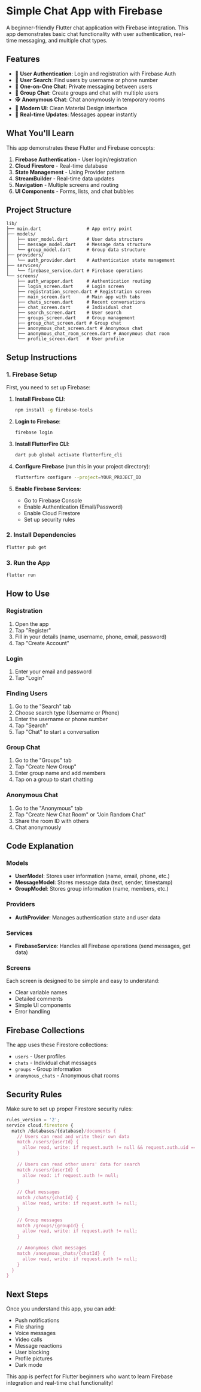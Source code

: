 # Simple Chat App with Firebase

A beginner-friendly Flutter chat application with Firebase integration. This app demonstrates basic chat functionality with user authentication, real-time messaging, and multiple chat types.

## Features

- 🔐 **User Authentication**: Login and registration with Firebase Auth
- 👥 **User Search**: Find users by username or phone number
- 💬 **One-on-One Chat**: Private messaging between users
- 👥 **Group Chat**: Create groups and chat with multiple users
- 🕵️ **Anonymous Chat**: Chat anonymously in temporary rooms
- 📱 **Modern UI**: Clean Material Design interface
- 🔄 **Real-time Updates**: Messages appear instantly

## What You'll Learn

This app demonstrates these Flutter and Firebase concepts:

1. **Firebase Authentication** - User login/registration
2. **Cloud Firestore** - Real-time database
3. **State Management** - Using Provider pattern
4. **StreamBuilder** - Real-time data updates
5. **Navigation** - Multiple screens and routing
6. **UI Components** - Forms, lists, and chat bubbles

## Project Structure

```
lib/
├── main.dart                 # App entry point
├── models/
│   ├── user_model.dart       # User data structure
│   ├── message_model.dart    # Message data structure
│   └── group_model.dart      # Group data structure
├── providers/
│   └── auth_provider.dart    # Authentication state management
├── services/
│   └── firebase_service.dart # Firebase operations
└── screens/
    ├── auth_wrapper.dart     # Authentication routing
    ├── login_screen.dart     # Login screen
    ├── registration_screen.dart # Registration screen
    ├── main_screen.dart      # Main app with tabs
    ├── chats_screen.dart     # Recent conversations
    ├── chat_screen.dart      # Individual chat
    ├── search_screen.dart    # User search
    ├── groups_screen.dart    # Group management
    ├── group_chat_screen.dart # Group chat
    ├── anonymous_chat_screen.dart # Anonymous chat
    ├── anonymous_chat_room_screen.dart # Anonymous chat room
    └── profile_screen.dart   # User profile
```

## Setup Instructions

### 1. Firebase Setup

First, you need to set up Firebase:

1. **Install Firebase CLI**:
   ```bash
   npm install -g firebase-tools
   ```

2. **Login to Firebase**:
   ```bash
   firebase login
   ```

3. **Install FlutterFire CLI**:
   ```bash
   dart pub global activate flutterfire_cli
   ```

4. **Configure Firebase** (run this in your project directory):
   ```bash
   flutterfire configure --project=YOUR_PROJECT_ID
   ```

5. **Enable Firebase Services**:
   - Go to Firebase Console
   - Enable Authentication (Email/Password)
   - Enable Cloud Firestore
   - Set up security rules

### 2. Install Dependencies

```bash
flutter pub get
```

### 3. Run the App

```bash
flutter run
```

## How to Use

### Registration
1. Open the app
2. Tap "Register"
3. Fill in your details (name, username, phone, email, password)
4. Tap "Create Account"

### Login
1. Enter your email and password
2. Tap "Login"

### Finding Users
1. Go to the "Search" tab
2. Choose search type (Username or Phone)
3. Enter the username or phone number
4. Tap "Search"
5. Tap "Chat" to start a conversation

### Group Chat
1. Go to the "Groups" tab
2. Tap "Create New Group"
3. Enter group name and add members
4. Tap on a group to start chatting

### Anonymous Chat
1. Go to the "Anonymous" tab
2. Tap "Create New Chat Room" or "Join Random Chat"
3. Share the room ID with others
4. Chat anonymously

## Code Explanation

### Models
- **UserModel**: Stores user information (name, email, phone, etc.)
- **MessageModel**: Stores message data (text, sender, timestamp)
- **GroupModel**: Stores group information (name, members, etc.)

### Providers
- **AuthProvider**: Manages authentication state and user data

### Services
- **FirebaseService**: Handles all Firebase operations (send messages, get data)

### Screens
Each screen is designed to be simple and easy to understand:
- Clear variable names
- Detailed comments
- Simple UI components
- Error handling

## Firebase Collections

The app uses these Firestore collections:
- `users` - User profiles
- `chats` - Individual chat messages
- `groups` - Group information
- `anonymous_chats` - Anonymous chat rooms

## Security Rules

Make sure to set up proper Firestore security rules:

```javascript
rules_version = '2';
service cloud.firestore {
  match /databases/{database}/documents {
    // Users can read and write their own data
    match /users/{userId} {
      allow read, write: if request.auth != null && request.auth.uid == userId;
    }
    
    // Users can read other users' data for search
    match /users/{userId} {
      allow read: if request.auth != null;
    }
    
    // Chat messages
    match /chats/{chatId} {
      allow read, write: if request.auth != null;
    }
    
    // Group messages
    match /groups/{groupId} {
      allow read, write: if request.auth != null;
    }
    
    // Anonymous chat messages
    match /anonymous_chats/{chatId} {
      allow read, write: if request.auth != null;
    }
  }
}
```

## Next Steps

Once you understand this app, you can add:
- Push notifications
- File sharing
- Voice messages
- Video calls
- Message reactions
- User blocking
- Profile pictures
- Dark mode

This app is perfect for Flutter beginners who want to learn Firebase integration and real-time chat functionality!
